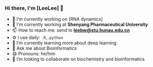 ### Hi there, I'm [LeeLee] 👋

- 🔭 I’m currently working on [RNA dynamics]
- 🏢 I'm currently working at **Shenyang Pharmaceutical University**
- 📫 How to reach me: send to **leebw@stu.hunau.edu.cn**
- ⚙️ I use daily: `.R`,`.python`
- 🌱 I’m currently learning more about deep learning
- 💬 Ask me about Bioinformatics
- 😄 Pronouns: he/him
- 👯 I’m looking to collaborate on biochemistry and bioinformatics


<!--
- ⚡ Fun fact: 
- 🤔 I’m looking for help with
- ⚡ Fun fact:
-->
